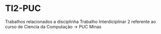 # TI2-PUC
Trabalhos relacionados a disciplinha Trabalho Interdiciplinar 2 referente ao curso de Ciencia da Computação -> PUC Minas
